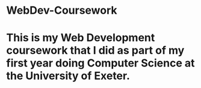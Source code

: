 # WebDev-Coursework

# This is my Web Development coursework that I did as part of my first year doing Computer Science at the University of Exeter.
